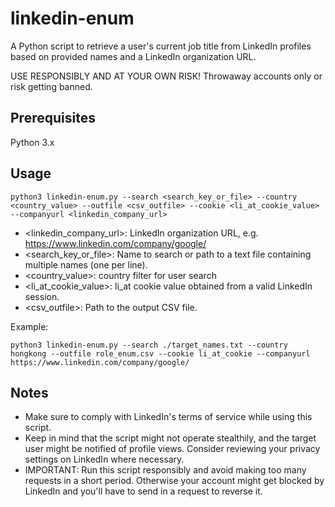 # linkedin-enum

A Python script to retrieve a user's current job title from LinkedIn profiles based on provided names and a LinkedIn organization URL.

USE RESPONSIBLY AND AT YOUR OWN RISK! Throwaway accounts only or risk getting banned.

## Prerequisites
Python 3.x

## Usage

`python3 linkedin-enum.py --search <search_key_or_file> --country <country_value> --outfile <csv_outfile> --cookie <li_at_cookie_value> --companyurl <linkedin_company_url>`

- <linkedin_company_url>: LinkedIn organization URL, e.g. https://www.linkedin.com/company/google/
- <search_key_or_file>: Name to search or path to a text file containing multiple names (one per line).
- <country_value>: country filter for user search
- <li_at_cookie_value>: li_at cookie value obtained from a valid LinkedIn session.
- <csv_outfile>: Path to the output CSV file.

Example:

`python3 linkedin-enum.py --search ./target_names.txt --country hongkong --outfile role_enum.csv --cookie li_at_cookie --companyurl https://www.linkedin.com/company/google/`

## Notes
- Make sure to comply with LinkedIn's terms of service while using this script.
- Keep in mind that the script might not operate stealthily, and the target user might be notified of profile views. Consider reviewing your privacy settings on LinkedIn where necessary.
- IMPORTANT: Run this script responsibly and avoid making too many requests in a short period. Otherwise your account might get blocked by LinkedIn and you'll have to send in a request to reverse it.
